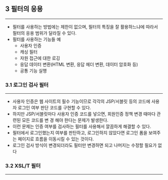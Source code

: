 ## 3 필터의 응용

---
* 필터를 사용하는 방법에는 제한이 없으며, 필터의 특징을 잘 활용하느냐에 따라서 필터의 응용
범위가 달라질 수 있다.
* 필터를 사용하는 기능들 예
  * 사용자 인증
  * 캐싱 필터
  * 자원 접근에 대한 로깅
  * 응답 데이터 변환(HTML 변환, 응답 헤더 변환, 데이터 암호화 등)
  * 공통 기능 실행

### 3.1 로그인 검사 필터

---
* 사용자 인증은 웹 사이트의 필수 기능이므로 각각의 JSP/서블릿 등의 코드에 사용자 로그인 여부 판단
코드를 구현할 수 있다.
* 하지만 JSP/서블릿마다 사용자 인증 코드를 넣으면, 회원인증 정책 변경 때마다 관련된 모든 코드를 변
경 해야 한다는 문제가 발생한다.
* 이런 문제는 인증 여부를 검사하는 필터를 사용해서 깔끔하게 해결할 수 있다.
* 필터에서 로그인했는지 여부를 판탄하고, 로그인하지 않았다면 로그인 폼을 보여주는 페이지로 흐름을
이동시킬 수 있는 것이다.
* 로그인 검사 방식이 변경되더라도 필터만 변경하면 되고 나머지는 수정할 필요가 없다

### 3.2 XSL/T 필터

---
